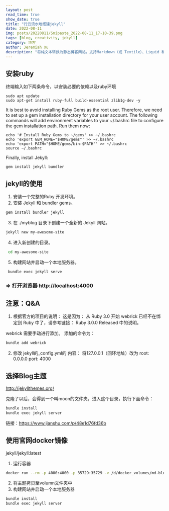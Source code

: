 ```yaml
---
layout: post
read_time: true
show_date: true
title: "行云流水地搭建jekyll"
date: 2022-08-11
img: posts/20220811/Snipaste_2022-08-11_17-10-39.png
tags: [blog, creativity, jekyll]
category: 博客
author: Jeremiah Xu
description: "将纯文本转换为静态博客网站，支持Markdown（或 Textile）、Liquid 和 HTML & CSS 构建可发布的静态网站。"
---
```


## 安装ruby
终端输入如下两条命令，以安装必要的依赖以及ruby环境
```
sudo apt update
sudo apt-get install ruby-full build-essential zlib1g-dev -y
```
It is best to avoid installing Ruby Gems as the root user. Therefore, we need to set up a gem installation directory for your user account. The following commands will add environment variables to your ~/.bashrc file to configure the gem installation path. Run them now:
```
echo '# Install Ruby Gems to ~/gems' >> ~/.bashrc
echo 'export GEM_HOME="$HOME/gems"' >> ~/.bashrc
echo 'export PATH="$HOME/gems/bin:$PATH"' >> ~/.bashrc
source ~/.bashrc
```
Finally, install Jekyll:

```
gem install jekyll bundler
```
## jekyll的使用
1. 安装一个完整的Ruby 开发环境。
2. 安装 Jekyll 和 bundler gems。
 ``` bash
gem install bundler jekyll
 ```
3. 在 ./myblog 目录下创建一个全新的 Jekyll 网站。
 ```bash
jekyll new my-awesome-site
  ```
4. 进入新创建的目录。
 ```bash
  cd my-awesome-site
  ```
5. 构建网站并启动一个本地服务器。
 ```bash
  bundle exec jekyll serve
  ```
### => 打开浏览器 http://localhost:4000

## 注意：Q&A
1. 根据官方的项目的说明：
这是因为：
从 Ruby 3.0 开始 webrick 已经不在绑定到 Ruby 中了，请参考链接： Ruby 3.0.0 Released 中的说明。

webrick 需要手动进行添加。
添加的命令为：
```bash
bundle add webrick
```

2. 修改 jekyll的_config.yml的 内容：
将127.0.0.1（回环地址）改为
root: 0.0.0.0
port: 4000


## 选择Blog主题
http://jekyllthemes.org/

克隆了以后，会得到一个叫moon的文件夹，进入这个目录，执行下面命令：

```bash
bundle install
bundle exec jekyll server
```
链接：https://www.jianshu.com/p/48e1d76fd36b


## 使用官网docker镜像
jekyll/jekyll:latest

1. 运行容器
```bash
docker run --rm -p 4000:4000 -p 35729:35729 -v /d/docker_volumes/md-blog-main:/srv/jekyll -itd jekyll/jekyll bash
```
2. 将主题拷贝至volumn文件夹中
3. 构建网站并启动一个本地服务器
```bash
bundle install
bundle exec jekyll server
```


